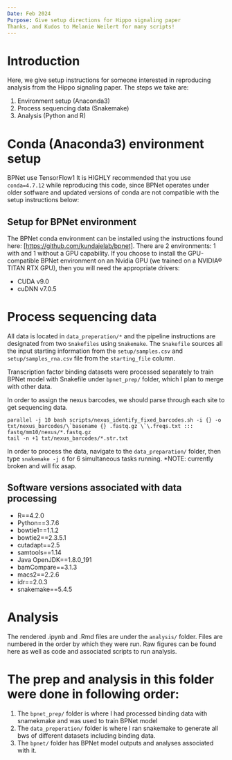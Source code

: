 ```yaml
---
Date: Feb 2024
Purpose: Give setup directions for Hippo signaling paper
Thanks, and Kudos to Melanie Weilert for many scripts!
---
```


# Introduction

Here, we give setup instructions for someone interested in reproducing analysis from the Hippo signaling paper. The steps we take are:

1. Environment setup (Anaconda3)
2. Process sequencing data (Snakemake)
3. Analysis (Python and R)

# Conda (Anaconda3) environment setup

BPNet use TensorFlow1 It is HIGHLY recommended that you use `conda=4.7.12` while reproducing this code, since BPNet operates under older sotfware and updated versions of conda are not compatible with the setup instructions below:

## Setup for BPNet environment

The BPNet conda environment can be installed using the instructions found here: [https://github.com/kundajelab/bpnet]. There are 2 environments: 1 with and 1 without a GPU capability. If you choose to install the GPU-compatible BPNet environment on an Nvidia GPU (we trained on a NVIDIA® TITAN RTX GPU), then you will need the appropriate drivers:

+ CUDA v9.0
+ cuDNN v7.0.5

# Process sequencing data

All data is located in `data_preperation/*` and the pipeline instructions are designated from two `Snakefiles` using `Snakemake`. The `Snakefile` sources all the input starting information from the `setup/samples.csv` and `setup/samples_rna.csv` file from the `starting_file` column.

Transcription factor binding datasets were processed separately to train BPNet model with Snakefile under `bpnet_prep/` folder, which I plan to merge with other data.

In order to assign the nexus barcodes, we should parse through each site to get sequencing data.

```
parallel -j 10 bash scripts/nexus_identify_fixed_barcodes.sh -i {} -o txt/nexus_barcodes/\`basename {} .fastq.gz \`\.freqs.txt ::: fastq/mm10/nexus/*.fastq.gz
tail -n +1 txt/nexus_barcodes/*.str.txt
```

In order to process the data, navigate to the `data_preparation/` folder, then type `snakemake -j 6` for 6 simultaneous tasks running. *NOTE: currently broken and will fix asap.

## Software versions associated with data processing

+ R==4.2.0
+ Python==3.7.6
+ bowtie1==1.1.2
+ bowtie2==2.3.5.1
+ cutadapt==2.5
+ samtools==1.14
+ Java OpenJDK==1.8.0_191
+ bamCompare==3.1.3
+ macs2==2.2.6
+ idr==2.0.3
+ snakemake==5.4.5

# Analysis

The rendered .ipynb and .Rmd files are under the `analysis/` folder. Files are numbered in the order by which they were run. Raw figures can be found here as well as code and associated scripts to run analysis.

# The prep and analysis in this folder were done in following order:
1) The `bpnet_prep/` folder is where I had processed binding data with snamekmake and was used to train BPNet model
2) The `data_preperation/` folder is where I ran snakemake to generate all bws of different datasets including binding data.
3) The `bpnet/` folder has BPNet model outputs and analyses associated with it.
